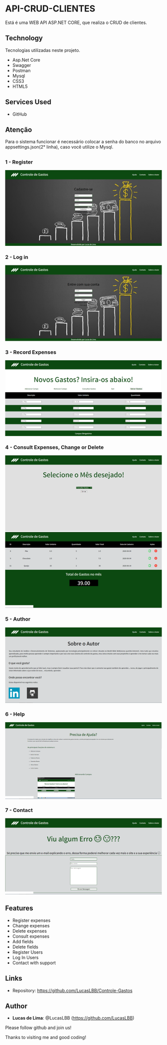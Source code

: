 # API-CRUD-CLIENTES
 
Está é uma WEB API ASP.NET CORE, que realiza o CRUD de clientes.
 
## Technology 
 
Tecnologias utilizadas neste projeto.
 
* Asp.Net Core
* Swagger
* Postman
* Mysql
* CSS3
* HTML5

## Services Used
 
* GitHub

## Atenção

Para o sistema funcionar é necessário colocar a senha do banco no arquivo appsettings.json(2° linha), caso você utilize o Mysql.
 
##
 
### 1 - Register
![Register Screen](https://github.com/LucasLBB/Controle-Gastos/blob/master/readme_images/cadastro.PNG)
 

### 2 - Log in
![Login](https://github.com/LucasLBB/Controle-Gastos/blob/master/readme_images/login.PNG)


### 3 - Record Expenses 
![Record Expenses](https://github.com/LucasLBB/Controle-Gastos/blob/master/readme_images/restrito.PNG) 


### 4 - Consult Expenses, Change or Delete
![Consult Expenses](https://github.com/LucasLBB/Controle-Gastos/blob/master/readme_images/consulta.PNG)
![Consult Expenses](https://github.com/LucasLBB/Controle-Gastos/blob/master/readme_images/gastos.PNG)


### 5 - Author
![Author](https://github.com/LucasLBB/Controle-Gastos/blob/master/readme_images/autor.PNG)


### 6 - Help
![Help](https://github.com/LucasLBB/Controle-Gastos/blob/master/readme_images/ajuda.PNG)


### 7 - Contact
![Contact](https://github.com/LucasLBB/Controle-Gastos/blob/master/readme_images/contato.PNG)


## Features
 
   - Register expenses
   - Change expenses
   - Delete expenses
   - Consult expenses
   - Add fields
   - Delete fields
   - Register Users
   - Log In Users
   - Contact with support
 
## Links
 
  - Repository: https://github.com/LucasLBB/Controle-Gastos

 
## Author
 
* **Lucas de Lima**: @LucasLBB (https://github.com/LucasLBB)
 
 
Please follow github and join us!

Thanks to visiting me and good coding!

